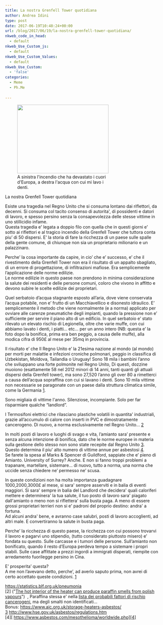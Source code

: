 ```yaml
---
title: La nostra Grenfell Tower quotidiana
author: Andrea Idini
type: post
date: 2017-06-19T10:48:24+00:00
url: /blog/2017/06/19/la-nostra-grenfell-tower-quotidiana/
nkweb_code_in_head:
  - default
nkweb_Use_Custom_js:
  - default
nkweb_Use_Custom_Values:
  - default
nkweb_Use_Custom:
  - 'false'
categories:
  - Meme
  - Ph.Me

---
```

<figure id="attachment_2548" aria-describedby="caption-attachment-2548" style="width: 300px" class="wp-caption alignleft"><a href="/wp-content/uploads/2017/06/19221681_1304818239567072_6080017353862115900_o.jpg" rel="lightbox[2545]"><img class="size-medium wp-image-2548" src="/wp-content/uploads/2017/06/19221681_1304818239567072_6080017353862115900_o-300x225.jpg" alt="" width="300" height="225" srcset="http://www.phme.it/wp-content/uploads/2017/06/19221681_1304818239567072_6080017353862115900_o-300x225.jpg 300w, http://www.phme.it/wp-content/uploads/2017/06/19221681_1304818239567072_6080017353862115900_o-768x576.jpg 768w, http://www.phme.it/wp-content/uploads/2017/06/19221681_1304818239567072_6080017353862115900_o-1024x768.jpg 1024w, http://www.phme.it/wp-content/uploads/2017/06/19221681_1304818239567072_6080017353862115900_o.jpg 1600w" sizes="(max-width: 300px) 100vw, 300px" /></a><figcaption id="caption-attachment-2548" class="wp-caption-text">A sinistra l'incendio che ha devastato i cuori d'Europa, a destra l'acqua con cui mi lavo i denti.</figcaption></figure> 

La nostra Grenfell Tower quotidiana

Esiste una tragedia nel Regno Unito che si consuma lontano dai riflettori, da decenni. Si consuma col tacito consenso di autorita', di possidenti e datori di lavoro, e spesso persino senza la consapevolezza delle stesse vittime in uno stillicidio infame.  
Questa tragedia e' legata a doppio filo con quella che in questi giorni e' sotto ai riflettori e al tragico incendio della Grenfell Tower che tuttora conta piu’ di 50 dispersi. E’ la storia di fare la ricchezza di un paese sulle spalle della gente comune, di chiunque non sia un proprietario milionario e un palazzinaro.

Perche’ la cosa importante da capire, in cio’ che e’ successo, e’ che il rivestimento della Grenfell Tower non era il risultato di un appalto sbagliato, di un errore di progettazione, di infiltrazioni mafiose. Era semplicemente l’applicazione delle norme edilizie.  
Le norme edilizie in questo paese non prendono in minima considerazione la salute dei residenti e delle persone comuni, coloro che vivono in affitto e devono subire le scelte edilizie dei proprietari.

Quel serbatoio d’acqua stagnante esposto all’aria, dove viene conservata l’acqua potabile, non e’ frutto di un Macchiavellico e disonesto idraulico. E’ semplicemente il metodo che viene normalmente (e a norma) applicato per ovviare alle carenze pneumatiche degli impianti, quando la pressione non e’ sufficiente per servire il piano alto di un edificio. In quel serbatoio e’ stato rilevato un elevato rischio di Legionella, oltre che varie muffe, con cui abbiamo lavato i denti, i piatti… etc… per un anno intero (NB: questa e’ la foto dopo la bonifica, prima era ben peggio, a causa delle muffe), alla modica cifra di 950£ al mese per 35mq in provincia.

Il risultato e’ che Il Regno Unito e’ la 21esima nazione al mondo (al mondo) per morti per malattie e infezioni croniche polmonari, peggio in classifica di Uzbekistan, Moldova, Tailandia o Uruguay! Sono 18 mila i bambini l’anno che sviluppano una forte polmonite nel Regno Unito, Di questi, dozzine muoiono (esattamente 58 nel 2012 minori di 14 anni, tanti quanti gli attuali dispersi della Grenfell tower), ma sono 27,520 l’anno gli over 80 a rimetterci a causa dell’acqua sopraffina con cui si lavano i denti. Sono 10 mila vittime non necessarie se paragonate con un paese dalla struttura climatica simile, come la Germania [1].

Sono migliaia di vittime l'anno. Silenziose, incompiante. Solo per far risparmiare qualche “landlord”.

I Termosifoni elettrici che rilasciano plastiche volatili in quantita' industriali, grazie all’accumulo di calore con inserti in PVC e dimostratamente cancerogeno. Di nuovo, a norma esclusivamente nel Regno Unito... [2] 

In molti posti di lavoro e luoghi di svago e vita, l’amianto sara’ presente e senza alcuna intenzione di bonifica, dato che le norme europee in materia sulla gestione dello stesso non sono state recepite dal Regno Unito [3].  
Questo determina il piu' alto numero di vittime annue per asbestosi [4].  
Se farete la spesa al Marks & Spencer di Guildford, sappiate che e’ pieno di Amianto. University of Surrey? Anche. E non si fanno troppi problemi a trapanare, martellare, sistemare… di nuovo, tutto a norma, una norma che uccide senza chiedere ne’ permesso ne’ scusa.

In queste condizioni non ha molta importanza guadagnare 1000,2000,3000£ al mese, si sara' sempre asserviti e in balia di eventi maggiori. Si sara' sempre in balia del Landlord che decidera' quali caloriferi mettere e determinera' la tua salute, il tuo posto di lavoro sara' piagato dall'amianto o meno non si riflettera' sulla busta paga. A meno di essere grossi proprietari terrieri non si e' padroni del proprio destino: andra' a fortuna.  
Ad alcuni andra' bene, e avranno case salubri, posti di lavoro accoglienti, ad altri male. E convertiranno la salute in busta paga.

Perche’ la ricchezza di questo paese, la ricchezza con cui possono trovarvi il lavoro e pagarvi uno stipendio, (tutto considerato piuttosto misero) e’ fondata su questo. Sulle carcasse e i tumori delle persone. Sull’amianto non bonificato, quando il resto d’Europa perdeva tempo a sistemare i propri stabili. Sulle case affittate a prezzi ingordi a immigrati disperati, riempite con arredamento fuorilegge persino in Cina.

E’ prosperita’ questa?  
A me non l’avevano detto, perche’, ad averlo saputo prima, non avrei di certo accettato queste condizioni. [1] 

<https://statistics.blf.org.uk/pneumonia>  
\[2\] ("[The hot interior of the heater can produce paraffin smells from polish vapours][1]")  , Paraffina stessa e' nella [lista dei probabili fattori di rischio cancerogeni][2], ma degli smalti non identificati...  
Bonus: <https://www.aic.org.uk/storage-heaters-asbestos/>  
[3] [http://www.hse.gov.uk/asbestos/regulations.htm  
][3] [4][ https://www.asbestos.com/mesothelioma/worldwide.php][4]

 [1]: http://www.credaheating.co.uk/assets/kb/operating_instructions/0/TSR_6_AW_MW_Sensor_Plus_and_Slimline_Operating_Instructions_Issue_7.pdf
 [2]: https://www.cancer.org/cancer/cancer-causes/general-info/known-and-probable-human-carcinogens.html
 [3]: http://www.hse.gov.uk/asbestos/regulations.htm
 [4]: https://www.asbestos.com/mesothelioma/worldwide.php